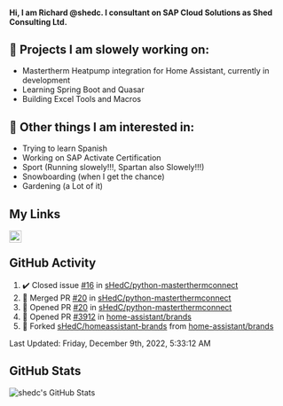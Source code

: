 #### Hi, I am Richard @shedc. I consultant on SAP Cloud Solutions as Shed Consulting Ltd.

## 👋 Projects I am slowely working on:
- Mastertherm Heatpump integration for Home Assistant, currently in development
- Learning Spring Boot and Quasar
- Building Excel Tools and Macros

## 👀 Other things I am interested in:
- Trying to learn Spanish
- Working on SAP Activate Certification
- Sport (Running slowely!!!, Spartan also Slowely!!!)
- Snowboarding (when I get the chance)
- Gardening (a Lot of it)

## My Links
[<img align="left" alt="shedc | LinkedIn" width="22px" src="https://cdn.jsdelivr.net/npm/simple-icons@v3/icons/linkedin.svg" />][linkedin]

<br/>

## GitHub Activity
<!--RECENT_ACTIVITY:start-->
1. ✔️ Closed issue [#16](https://github.com/sHedC/python-masterthermconnect/issues/16) in [sHedC/python-masterthermconnect](https://github.com/sHedC/python-masterthermconnect)
2. 🎉 Merged PR [#20](https://github.com/sHedC/python-masterthermconnect/pull/20) in [sHedC/python-masterthermconnect](https://github.com/sHedC/python-masterthermconnect)
3. 💪 Opened PR [#20](https://github.com/sHedC/python-masterthermconnect/pull/20) in [sHedC/python-masterthermconnect](https://github.com/sHedC/python-masterthermconnect)
4. 💪 Opened PR [#3912](https://github.com/home-assistant/brands/pull/3912) in [home-assistant/brands](https://github.com/home-assistant/brands)
5. 🔱 Forked [sHedC/homeassistant-brands](https://github.com/sHedC/homeassistant-brands) from [home-assistant/brands](https://github.com/home-assistant/brands)
<!--RECENT_ACTIVITY:end-->
<!--RECENT_ACTIVITY:last_update-->
Last Updated: Friday, December 9th, 2022, 5:33:12 AM
<!--RECENT_ACTIVITY:last_update_end-->

## GitHub Stats
<img align="left" alt="shedc's GitHub Stats" src="https://github-readme-stats.vercel.app/api?username=shedc&show_icons=true&hide_title=true" />

[linkedin]: https://www.linkedin.com/in/richard-holmes-3314251/
